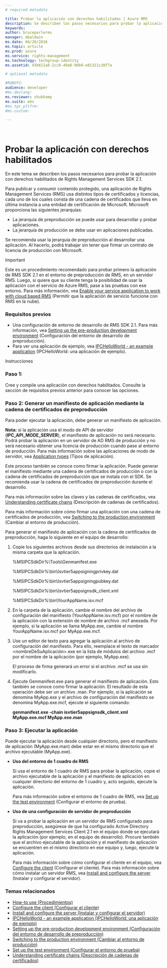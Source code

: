 ```yaml
---
# required metadata

title: Probar la aplicación con derechos habilitados | Azure RMS
description: Se describen los pasos necesarios para probar la aplicación con derechos habilitados de RMS SDK 2.1.
keywords:
author: bruceperlerms
manager: mbaldwin
ms.date: 04/28/2016
ms.topic: article
ms.prod: azure
ms.service: rights-management
ms.technology: techgroup-identity
ms.assetid: 43b611a8-2cc0-49a8-9db9-e81321c38f7a

# optional metadata

#ROBOTS:
audience: developer
#ms.devlang:
ms.reviewer: shubhamp
ms.suite: ems
#ms.tgt_pltfrm:
#ms.custom:

---
```


﻿
# Probar la aplicación con derechos habilitados

En este tema se describen los pasos necesarios para probar la aplicación con derechos habilitados de Rights Management Services SDK 2.1.

Para publicar y consumir contenido protegido, una aplicación de Rights Management Services (RMS) usa distintos tipos de certificados y licencias, cada uno de los cuales consta de una cadena de certificados que lleva en última instancia a una entidad de certificación de Microsoft. Microsoft proporciona las siguientes jerarquías:

-   La jerarquía de preproducción se puede usar para desarrollar y probar aplicaciones.
-   La jerarquía de producción se debe usar en aplicaciones publicadas.

Se recomienda usar la jerarquía de preproducción al desarrollar una aplicación. Al hacerlo, podrá trabajar sin tener que firmar un contrato de licencia de producción con Microsoft.

> [!IMPORTANT]
> Este es un procedimiento recomendado para probar primero la aplicación de RMS SDK 2.1 en el entorno de preproducción de RMS, en un servidor RMS. Luego, si quiere que su cliente tenga la posibilidad de usar la aplicación con el servicio de Azure RMS, pase a las pruebas con ese entorno. Para más información, vea [Enable your service application to work with cloud based RMS](how-to-use-file-api-with-aadrm-cloud.md) (Permitir que la aplicación de servicio funcione con RMS en la nube).

 

### Requisitos previos

-   Una configuración de entorno de desarrollo de RMS SDK 2.1. Para más información, vea [Setting up the pre-production development environment](how-to-set-up-the-pre-production-development-environment.md) (Configuración del entorno de desarrollo de preproducción).
-   Para ver una aplicación de ejemplo, vea [IPCHelloWorld - an example application](how-to-build-your-first-application.md) (IPCHelloWorld: una aplicación de ejemplo).

Instrucciones

### Paso 1:

Cree y compile una aplicación con derechos habilitados. Consulte la sección de requisitos previos anterior para conocer las opciones.

### Paso 2: Generar un manifiesto de aplicación mediante la cadena de certificados de preproducción

Para poder ejecutar la aplicación, debe generar un manifiesto de aplicación.

**Nota:** si la aplicación usa el modo de API de servidor (**IPC\_API\_MODE\_SERVER**), el manifiesto de aplicación no será necesario. Podrá probar la aplicación en un servidor de AD RMS de producción y no será necesario obtener una licencia de producción cuando pase al entorno de producción. Para más información sobre las aplicaciones de modo de servidor, vea [Application types](application-types.md) (Tipos de aplicación).

 

Este proceso también se conoce como firmar la aplicación. Puede generar el manifiesto mediante una cadena de certificados de producción o con la cadena de certificados de preproducción que se instala con el SDK. Se recomienda usar la cadena de certificados de preproducción durante el desarrollo.

Para más información sobre las claves y las cadenas de certificados, vea [Understanding certificate chains](understanding-certificate-chains.md) (Descripción de cadenas de certificados).

Para más información sobre cómo firmar una aplicación con una cadena de certificados de producción, vea [Switching to the production environment](switching-to-the-production-environment.md) (Cambiar al entorno de producción).

Para generar el manifiesto de aplicación con la cadena de certificados de preproducción, haga lo siguiente en el equipo de desarrollo:

1.  Copie los siguientes archivos desde sus directorios de instalación a la misma carpeta que la aplicación.

    %MSIPCSdkDir%\\Tools\\Genmanifest.exe

    %MSIPCSdkDir%\\bin\\Isvtier5appsigningprivkey.dat

    %MSIPCSdkDir%\\bin\\Isvtier5appsigningpubkey.dat

    %MSIPCSdkDir%\\bin\\Isvtier5appsignsdk\_client.xml

    %MSIPCSdkDir%\\bin\\YourAppName.isv.mcf

2.  En la carpeta de la aplicación, cambie el nombre del archivo de configuración del manifiesto (YourAppName.isv.mcf) por el nombre de la aplicación con la extensión de nombre de archivo .mcf anexada. Por ejemplo, si la aplicación se llama MyApp.exe, cambie el nombre YourAppName.isv.mcf por MyApp.exe.mcf.

3.  Use un editor de texto para agregar la aplicación al archivo de configuración del manifiesto. Para ello, reemplace el texto de marcador &lt;nombreDeSuAplicación&gt;.exe en la lista de módulos del archivo .mcf por el nombre de la aplicación (por ejemplo, MyApp.exe).

    El proceso de firma generará un error si el archivo .mcf se usa sin modificarlo.

4.  Ejecute Genmanifest.exe para generar el manifiesto de aplicación. Esto también se conoce como firmar la aplicación. El resultado de esta operación debe ser un archivo .man. Por ejemplo, si la aplicación se denomina MyApp.exe y el archivo de configuración del manifiesto se denomina MyApp.exe.mcf, ejecute el siguiente comando:

    **genmanifest.exe -chain isvtier5appsignsdk\_client.xml MyApp.exe.mcf MyApp.exe.man**

### Paso 3: Ejecutar la aplicación

Puede ejecutar la aplicación desde cualquier directorio, pero el manifiesto de aplicación (MyApp.exe.man) debe estar en el mismo directorio que el archivo ejecutable (MyApp.exe).

-   **Uso del entorno de 1 cuadro de RMS**

    Si usa el entorno de 1 cuadro de RMS para probar la aplicación, copie el archivo ejecutable de la aplicación y el manifiesto de aplicación en cualquier directorio del entorno de 1 cuadro y, acto seguido, ejecute la aplicación.

    Para más información sobre el entorno de 1 cuadro de RMS, vea [Set up the test environment](how-to-set-up-your-test-environment.md) (Configurar el entorno de prueba).

-   **Uso de una configuración de servidor de preproducción**

    Si va a probar la aplicación en un servidor de RMS configurado para preproducción, asegúrese de que ha configurado Active Directory Rights Management Services Client 2.1 en el equipo donde se ejecutará la aplicación (por ejemplo, en el equipo de desarrollo). Procure también que el archivo ejecutable de la aplicación y el manifiesto de aplicación se encuentren en el mismo directorio en ese equipo y, luego, ejecute la aplicación.

    Para más información sobre cómo configurar el cliente en el equipo, vea [Configure the client](how-to-configure-the-ad-rms-client-2-0.md) (Configurar el cliente). Para más información sobre cómo instalar un servidor RMS, vea [Install and configure the server](how-to-install-and-configure-an-rms-server.md) (Instalar y configurar el servidor).

### Temas relacionados

* [How-to use (Procedimientos)](how-to-use-msipc.md)
* [Configure the client (Configurar el cliente)](how-to-configure-the-ad-rms-client-2-0.md)
* [Install and configure the server (Instalar y configurar el servidor)](how-to-install-and-configure-an-rms-server.md)
* [IPCHelloWorld - an example application (IPCHelloWorld: una aplicación de ejemplo)](how-to-build-your-first-application.md)
* [Setting up the pre-production development environment (Configuración del entorno de desarrollo de preproducción)](how-to-set-up-the-pre-production-development-environment.md)
* [Switching to the production environment (Cambiar al entorno de producción)](switching-to-the-production-environment.md)
* [Set up the test environment (Configurar el entorno de prueba)](how-to-set-up-your-test-environment.md)
* [Understanding certificate chains (Descripción de cadenas de certificados)](understanding-certificate-chains.md)
 

 





<!--HONumber=Apr16_HO3-->


